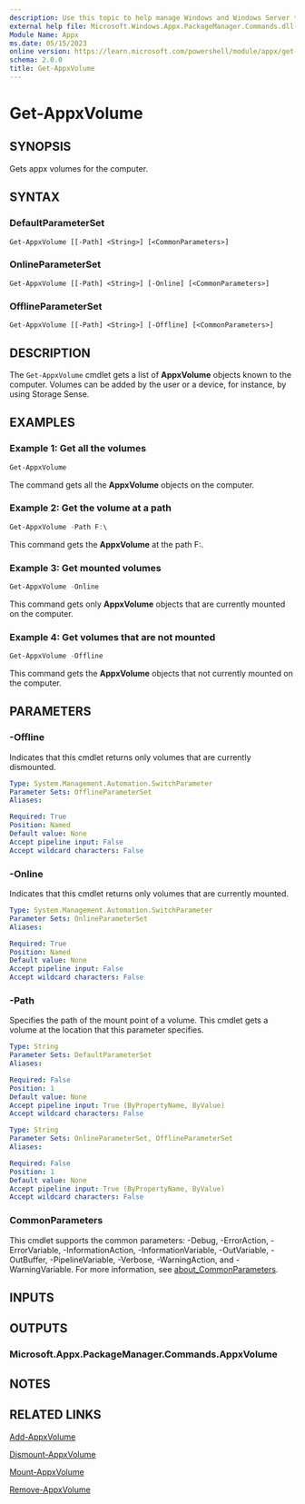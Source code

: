 ```yaml
---
description: Use this topic to help manage Windows and Windows Server technologies with Windows PowerShell.
external help file: Microsoft.Windows.Appx.PackageManager.Commands.dll-Help.xml
Module Name: Appx
ms.date: 05/15/2023
online version: https://learn.microsoft.com/powershell/module/appx/get-appxvolume?view=windowsserver2022-ps&wt.mc_id=ps-gethelp
schema: 2.0.0
title: Get-AppxVolume
---
```


# Get-AppxVolume

## SYNOPSIS
Gets appx volumes for the computer.

## SYNTAX

### DefaultParameterSet

```
Get-AppxVolume [[-Path] <String>] [<CommonParameters>]
```

### OnlineParameterSet

```
Get-AppxVolume [[-Path] <String>] [-Online] [<CommonParameters>]
```

### OfflineParameterSet

```
Get-AppxVolume [[-Path] <String>] [-Offline] [<CommonParameters>]
```

## DESCRIPTION

The `Get-AppxVolume` cmdlet gets a list of **AppxVolume** objects known to the computer.
Volumes can be added by the user or a device, for instance, by using Storage Sense.

## EXAMPLES

### Example 1: Get all the volumes

```powershell
Get-AppxVolume
```

The command gets all the **AppxVolume** objects on the computer.

### Example 2: Get the volume at a path

```powershell
Get-AppxVolume -Path F:\
```

This command gets the **AppxVolume** at the path F:\.

### Example 3: Get mounted volumes

```powershell
Get-AppxVolume -Online
```

This command gets only **AppxVolume** objects that are currently mounted on the computer.

### Example 4: Get volumes that are not mounted

```powershell
Get-AppxVolume -Offline
```

This command gets the **AppxVolume** objects that not currently mounted on the computer.

## PARAMETERS

### -Offline

Indicates that this cmdlet returns only volumes that are currently dismounted.

```yaml
Type: System.Management.Automation.SwitchParameter
Parameter Sets: OfflineParameterSet
Aliases:

Required: True
Position: Named
Default value: None
Accept pipeline input: False
Accept wildcard characters: False
```

### -Online

Indicates that this cmdlet returns only volumes that are currently mounted.

```yaml
Type: System.Management.Automation.SwitchParameter
Parameter Sets: OnlineParameterSet
Aliases:

Required: True
Position: Named
Default value: None
Accept pipeline input: False
Accept wildcard characters: False
```

### -Path

Specifies the path of the mount point of a volume. This cmdlet gets a volume at the location that
this parameter specifies.

```yaml
Type: String
Parameter Sets: DefaultParameterSet
Aliases:

Required: False
Position: 1
Default value: None
Accept pipeline input: True (ByPropertyName, ByValue)
Accept wildcard characters: False
```

```yaml
Type: String
Parameter Sets: OnlineParameterSet, OfflineParameterSet
Aliases:

Required: False
Position: 1
Default value: None
Accept pipeline input: True (ByPropertyName, ByValue)
Accept wildcard characters: False
```

### CommonParameters

This cmdlet supports the common parameters: -Debug, -ErrorAction, -ErrorVariable,
-InformationAction, -InformationVariable, -OutVariable, -OutBuffer, -PipelineVariable, -Verbose,
-WarningAction, and -WarningVariable. For more information, see
[about_CommonParameters](http://go.microsoft.com/fwlink/?LinkID=113216).

## INPUTS

## OUTPUTS

### Microsoft.Appx.PackageManager.Commands.AppxVolume

## NOTES

## RELATED LINKS

[Add-AppxVolume](./Add-AppxVolume.md)

[Dismount-AppxVolume](./Dismount-AppxVolume.md)

[Mount-AppxVolume](./Mount-AppxVolume.md)

[Remove-AppxVolume](./Remove-AppxVolume.md)
